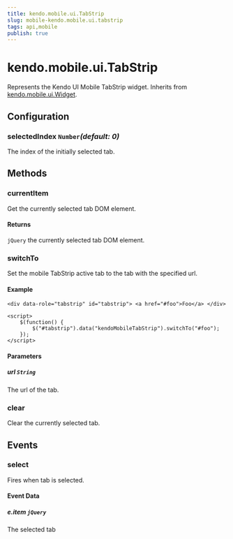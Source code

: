 ```yaml
---
title: kendo.mobile.ui.TabStrip
slug: mobile-kendo.mobile.ui.tabstrip
tags: api,mobile
publish: true
---
```


# kendo.mobile.ui.TabStrip

Represents the Kendo UI Mobile TabStrip widget. Inherits from [kendo.mobile.ui.Widget](/api/framework/mobilewidget).

## Configuration

### selectedIndex `Number`*(default: 0)*

 The index of the initially selected tab.

## Methods

### currentItem

Get the currently selected tab DOM element.

#### Returns

`jQuery` the currently selected tab DOM element.

### switchTo

Set the mobile TabStrip active tab to the tab with the specified url.

#### Example

    <div data-role="tabstrip" id="tabstrip"> <a href="#foo">Foo</a> </div>

    <script>
        $(function() {
            $("#tabstrip").data("kendoMobileTabStrip").switchTo("#foo");
        });
    </script>

#### Parameters

##### url `String`

The url of the tab.

### clear

Clear the currently selected tab.

## Events

### select

Fires when tab is selected.

#### Event Data

##### e.item `jQuery`

The selected tab
